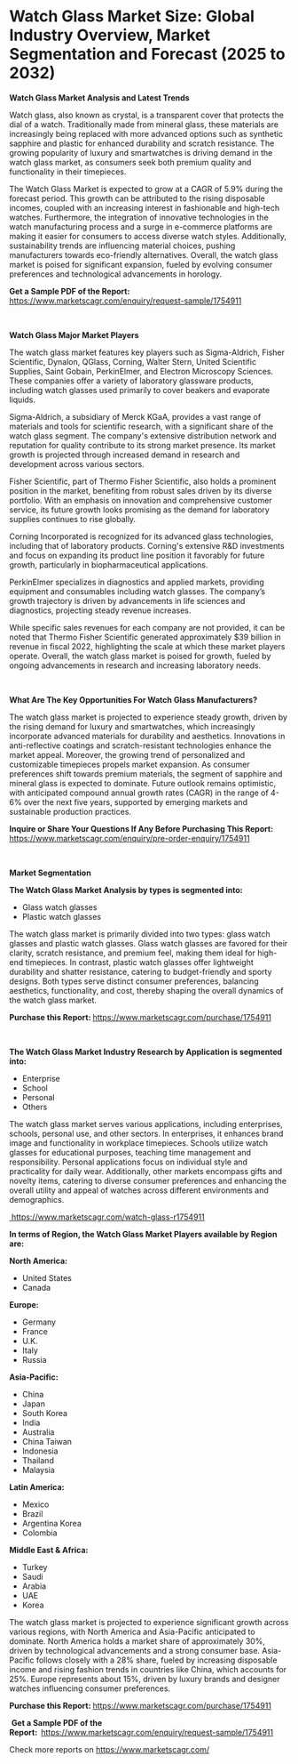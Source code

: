 <p><h1>Watch Glass Market Size: Global Industry Overview, Market Segmentation and Forecast (2025 to 2032)</h1></p><p><strong>Watch Glass Market Analysis and Latest Trends</strong></p>
<p><p>Watch glass, also known as crystal, is a transparent cover that protects the dial of a watch. Traditionally made from mineral glass, these materials are increasingly being replaced with more advanced options such as synthetic sapphire and plastic for enhanced durability and scratch resistance. The growing popularity of luxury and smartwatches is driving demand in the watch glass market, as consumers seek both premium quality and functionality in their timepieces.</p><p>The Watch Glass Market is expected to grow at a CAGR of 5.9% during the forecast period. This growth can be attributed to the rising disposable incomes, coupled with an increasing interest in fashionable and high-tech watches. Furthermore, the integration of innovative technologies in the watch manufacturing process and a surge in e-commerce platforms are making it easier for consumers to access diverse watch styles. Additionally, sustainability trends are influencing material choices, pushing manufacturers towards eco-friendly alternatives. Overall, the watch glass market is poised for significant expansion, fueled by evolving consumer preferences and technological advancements in horology.</p></p>
<p><strong>Get a Sample PDF of the Report:&nbsp;</strong> <a href="https://www.marketscagr.com/enquiry/request-sample/1754911?utm_campaign=3506&utm_medium=2&utm_source=Github&utm_content=ia&utm_term=04042025&utm_id=watch-glass">https://www.marketscagr.com/enquiry/request-sample/1754911</a></p>
<p>&nbsp;</p>
<p><strong>Watch Glass Major Market Players</strong></p>
<p><p>The watch glass market features key players such as Sigma-Aldrich, Fisher Scientific, Dynalon, QGlass, Corning, Walter Stern, United Scientific Supplies, Saint Gobain, PerkinElmer, and Electron Microscopy Sciences. These companies offer a variety of laboratory glassware products, including watch glasses used primarily to cover beakers and evaporate liquids.</p><p>Sigma-Aldrich, a subsidiary of Merck KGaA, provides a vast range of materials and tools for scientific research, with a significant share of the watch glass segment. The company's extensive distribution network and reputation for quality contribute to its strong market presence. Its market growth is projected through increased demand in research and development across various sectors.</p><p>Fisher Scientific, part of Thermo Fisher Scientific, also holds a prominent position in the market, benefiting from robust sales driven by its diverse portfolio. With an emphasis on innovation and comprehensive customer service, its future growth looks promising as the demand for laboratory supplies continues to rise globally.</p><p>Corning Incorporated is recognized for its advanced glass technologies, including that of laboratory products. Corning's extensive R&D investments and focus on expanding its product line position it favorably for future growth, particularly in biopharmaceutical applications.</p><p>PerkinElmer specializes in diagnostics and applied markets, providing equipment and consumables including watch glasses. The company’s growth trajectory is driven by advancements in life sciences and diagnostics, projecting steady revenue increases.</p><p>While specific sales revenues for each company are not provided, it can be noted that Thermo Fisher Scientific generated approximately $39 billion in revenue in fiscal 2022, highlighting the scale at which these market players operate. Overall, the watch glass market is poised for growth, fueled by ongoing advancements in research and increasing laboratory needs.</p></p>
<p>&nbsp;</p>
<p><strong>What Are The Key Opportunities For Watch Glass Manufacturers?</strong></p>
<p><p>The watch glass market is projected to experience steady growth, driven by the rising demand for luxury and smartwatches, which increasingly incorporate advanced materials for durability and aesthetics. Innovations in anti-reflective coatings and scratch-resistant technologies enhance the market appeal. Moreover, the growing trend of personalized and customizable timepieces propels market expansion. As consumer preferences shift towards premium materials, the segment of sapphire and mineral glass is expected to dominate. Future outlook remains optimistic, with anticipated compound annual growth rates (CAGR) in the range of 4-6% over the next five years, supported by emerging markets and sustainable production practices.</p></p>
<p><strong>Inquire or Share Your Questions If Any Before Purchasing This Report:</strong> <a href="https://www.marketscagr.com/enquiry/pre-order-enquiry/1754911?utm_campaign=3506&utm_medium=2&utm_source=Github&utm_content=ia&utm_term=04042025&utm_id=watch-glass">https://www.marketscagr.com/enquiry/pre-order-enquiry/1754911</a></p>
<p>&nbsp;</p>
<p><strong>Market Segmentation</strong></p>
<p><strong>The Watch Glass Market Analysis by types is segmented into:</strong></p>
<p><ul><li>Glass watch glasses</li><li>Plastic watch glasses</li></ul></p>
<p><p>The watch glass market is primarily divided into two types: glass watch glasses and plastic watch glasses. Glass watch glasses are favored for their clarity, scratch resistance, and premium feel, making them ideal for high-end timepieces. In contrast, plastic watch glasses offer lightweight durability and shatter resistance, catering to budget-friendly and sporty designs. Both types serve distinct consumer preferences, balancing aesthetics, functionality, and cost, thereby shaping the overall dynamics of the watch glass market.</p></p>
<p><strong>Purchase this Report:&nbsp;</strong><a href="https://www.marketscagr.com/purchase/1754911?utm_campaign=3506&utm_medium=2&utm_source=Github&utm_content=ia&utm_term=04042025&utm_id=watch-glass">https://www.marketscagr.com/purchase/1754911</a></p>
<p>&nbsp;</p>
<p><strong>The Watch Glass Market Industry Research by Application is segmented into:</strong></p>
<p><ul><li>Enterprise</li><li>School</li><li>Personal</li><li>Others</li></ul></p>
<p><p>The watch glass market serves various applications, including enterprises, schools, personal use, and other sectors. In enterprises, it enhances brand image and functionality in workplace timepieces. Schools utilize watch glasses for educational purposes, teaching time management and responsibility. Personal applications focus on individual style and practicality for daily wear. Additionally, other markets encompass gifts and novelty items, catering to diverse consumer preferences and enhancing the overall utility and appeal of watches across different environments and demographics.</p></p>
<p><a href="https://www.marketscagr.com/watch-glass-r1754911?utm_campaign=3506&utm_medium=2&utm_source=Github&utm_content=ia&utm_term=04042025&utm_id=watch-glass">&nbsp;https://www.marketscagr.com/watch-glass-r1754911</a></p>
<p><strong>In terms of Region, the Watch Glass Market Players available by Region are:</strong></p>
<p>
    <p> <strong> North America: </strong>
        <ul>
            <li>United States</li>
            <li>Canada</li>
        </ul>
        </p> 
    <p> <strong> Europe: </strong>
        <ul>
            <li>Germany</li>
            <li>France</li>
            <li>U.K.</li>
            <li>Italy</li>
            <li>Russia</li>
        </ul>
        </p> 
    <p> <strong> Asia-Pacific: </strong>
        <ul>
            <li>China</li>
            <li>Japan</li>
            <li>South Korea</li>
            <li>India</li>
            <li>Australia</li>
            <li>China Taiwan</li>
            <li>Indonesia</li>
            <li>Thailand</li>
            <li>Malaysia</li>
        </ul>
        </p> 
    <p> <strong> Latin America: </strong>
        <ul>
            <li>Mexico</li>
            <li>Brazil</li>
            <li>Argentina Korea</li>
            <li>Colombia</li>
        </ul>
        </p> 
    <p> <strong> Middle East & Africa: </strong>
        <ul>
            <li>Turkey</li>
            <li>Saudi</li>
            <li>Arabia</li>
            <li>UAE</li>
            <li>Korea</li>
        </ul>
    </p>
    </p>
<p><p>The watch glass market is projected to experience significant growth across various regions, with North America and Asia-Pacific anticipated to dominate. North America holds a market share of approximately 30%, driven by technological advancements and a strong consumer base. Asia-Pacific follows closely with a 28% share, fueled by increasing disposable income and rising fashion trends in countries like China, which accounts for 25%. Europe represents about 15%, driven by luxury brands and designer watches influencing consumer preferences.</p></p>
<p><strong>Purchase this Report: </strong><a href="https://www.marketscagr.com/purchase/1754911?utm_campaign=3506&utm_medium=2&utm_source=Github&utm_content=ia&utm_term=04042025&utm_id=watch-glass">https://www.marketscagr.com/purchase/1754911</a></p>
<p>&nbsp;<strong>Get a Sample PDF of the Report:&nbsp;&nbsp;</strong><a href="https://www.marketscagr.com/enquiry/request-sample/1754911?utm_campaign=3506&utm_medium=2&utm_source=Github&utm_content=ia&utm_term=04042025&utm_id=watch-glass">https://www.marketscagr.com/enquiry/request-sample/1754911</a></p>
<p><strong></strong></p>
<p>Check more reports on <a href="https://www.marketscagr.com/?utm_campaign=3506&utm_medium=2&utm_source=Github&utm_content=ia&utm_term=04042025&utm_id=watch-glass">https://www.marketscagr.com/</a></p>